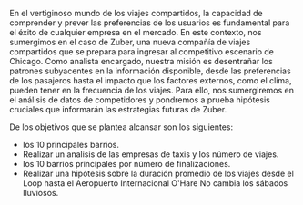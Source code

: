 En el vertiginoso mundo de los viajes compartidos, la capacidad de comprender y prever las preferencias de los usuarios es fundamental para el éxito de cualquier empresa en el mercado. En este contexto, nos sumergimos en el caso de Zuber, una nueva compañía de viajes compartidos que se prepara para ingresar al competitivo escenario de Chicago. Como analista encargado, nuestra misión es desentrañar los patrones subyacentes en la información disponible, desde las preferencias de los pasajeros hasta el impacto que los factores externos, como el clima, pueden tener en la frecuencia de los viajes. Para ello, nos sumergiremos en el análisis de datos de competidores y pondremos a prueba hipótesis cruciales que informarán las estrategias futuras de Zuber.

De los objetivos que se plantea alcansar son los siguientes:
* los 10 principales barrios.
* Realizar un analisis de las empresas de taxis y los número de viajes.
* los 10 barrios principales por número de finalizaciones.
* Realizar una hipótesis sobre la duración promedio de los viajes desde el Loop hasta el Aeropuerto Internacional O'Hare No cambia los sábados lluviosos.
